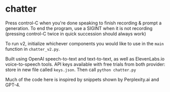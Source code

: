 # chatter

Press control-C when you're done speaking to finish recording & prompt a generation. To end the program, use a SIGINT when it is not recording (pressing control-C twice in quick succession should always work)

To run v2, initialize whichever components you would like to use in the ```main``` function in ```chatter_v2.py```.

Built using OpenAI speech-to-text and text-to-text, as well as ElevenLabs.io voice-to-speech tools.
API keys available with free trials from both provider: store in new file called ``` keys.json ```. Then call ``` python chatter.py ```

Much of the code here is inspired by snippets shown by Perplexity.ai and GPT-4.

